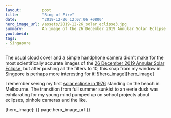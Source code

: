 ```yaml
---
layout:         post
title:          "Ring of Fire"
date:           "2019-12-26 12:07:06 +0800"
hero_image_url: /assets/2019-12-26_solar_eclipse3.jpg
summary:        An image of the 26 December 2019 Annular Solar Eclipse
youtubeid:
tags:
- Singapore
---
```


The usual cloud cover and a simple handphone camera didn't make for the
most scientifically accurate images of the
[26 December 2019 Annular Solar Eclipse](https://www.timeanddate.com/eclipse/solar/2019-december-26),
but after pushing all the filters to 10, this snap from my window in Singpore is perhaps
more interesting for it!
![hero_image][hero_image]

I remember seeing my first [solar eclipse in 1976](https://www.timeanddate.com/eclipse/solar/1976-october-23)
standing on the beach in Melbourne. The transition from full summer sunkist to an eerie dusk
was exhilarating for my young mind pumped up on school projects about eclipses, pinhole cameras and the like.

[hero_image]: {{ page.hero_image_url }}
